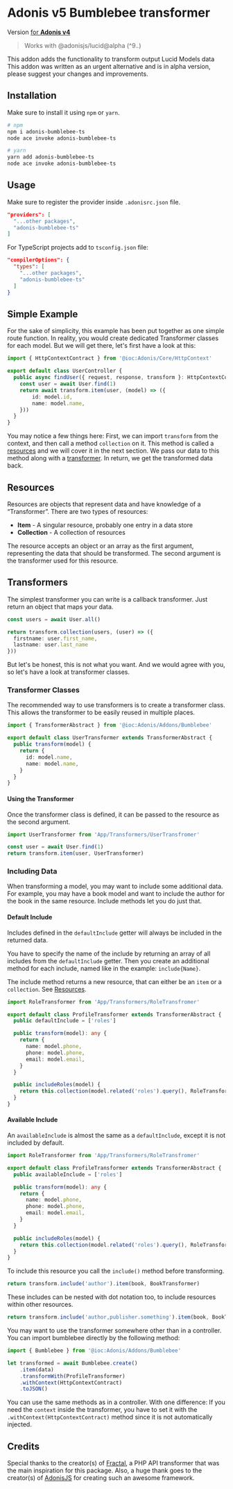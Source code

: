 # Adonis v5 Bumblebee transformer

Version [for **Adonis v4**](https://github.com/rhwilr/adonis-bumblebee)

> Works with @adonisjs/lucid@alpha (^9.*.*)

This addon adds the functionality to transform output Lucid Models data
This addon was written as an urgent alternative and is in alpha version, please suggest your changes and improvements.

## Installation

Make sure to install it using `npm` or `yarn`.

```bash
# npm
npm i adonis-bumblebee-ts
node ace invoke adonis-bumblebee-ts

# yarn
yarn add adonis-bumblebee-ts
node ace invoke adonis-bumblebee-ts
```

## Usage

Make sure to register the provider inside `.adonisrc.json` file.

```json
"providers": [
  "...other packages",
  "adonis-bumblebee-ts"
]
```

For TypeScript projects add to `tsconfig.json` file:
```json
"compilerOptions": {
  "types": [
    "...other packages",
    "adonis-bumblebee-ts"
  ]
}
```

## Simple Example

For the sake of simplicity, this example has been put together as one simple
route function. In reality, you would create dedicated Transformer classes for
each model. But we will get there, let's first have a look at this:

```typescript
import { HttpContextContract } from '@ioc:Adonis/Core/HttpContext'

export default class UserController {
  public async findUser({ request, response, transform }: HttpContextContract) {
    const user = await User.find(1)
    return await transform.item(user, (model) => ({
        id: model.id,
        name: model.name,
    })) 
  }
}
```

You may notice a few things here: First, we can import `transform` from the
context, and then call a method `collection` on it. This method is called a
[resources](#resources) and we will cover it in the next section. We pass our
data to this method along with a [transformer](#transformers). In return, we get
the transformed data back.

## Resources

Resources are objects that represent data and have knowledge of a “Transformer”.
There are two types of resources:

- **Item** - A singular resource, probably one entry in a data store
- **Collection** - A collection of resources

The resource accepts an object or an array as the first argument, representing
the data that should be transformed. The second argument is the transformer used
for this resource.

## Transformers

The simplest transformer you can write is a callback transformer. Just return an
object that maps your data.

```ts
const users = await User.all()

return transform.collection(users, (user) => ({
  firstname: user.first_name,
  lastname: user.last_name
}))
```

But let's be honest, this is not what you want. And we would agree with you, so
let's have a look at transformer classes.


### Transformer Classes

The recommended way to use transformers is to create a transformer class. This
allows the transformer to be easily reused in multiple places.


```ts
import { TransformerAbstract } from '@ioc:Adonis/Addons/Bumblebee'

export default class UserTransformer extends TransformerAbstract {
  public transform(model) {
    return {
      id: model.name,      
      name: model.name,
    }
  }
}
```

#### Using the Transformer

Once the transformer class is defined, it can be passed to the resource as the
second argument.

```ts
import UserTransformer from 'App/Transformers/UserTransfromer'

const user = await User.find(1)
return transform.item(user, UserTransformer) 
```

### Including Data

When transforming a model, you may want to include some additional data. For
example, you may have a book model and want to include the author for the book
in the same resource. Include methods let you do just that. 

#### Default Include

Includes defined in the `defaultInclude` getter will always be included in the
returned data.

You have to specify the name of the include by returning an array of all
includes from the `defaultInclude` getter. Then you create an additional method
for each include, named like in the example: `include{Name}`.

The include method returns a new resource, that can either be an `item` or a
`collection`.  See [Resources](#resources).

```ts
import RoleTransformer from 'App/Transformers/RoleTransfromer'

export default class ProfileTransformer extends TransformerAbstract {
  public defaultInclude = ['roles']

  public transform(model): any {
    return {
      name: model.phone,
      phone: model.phone,
      email: model.email,
    }
  }

  public includeRoles(model) {
    return this.collection(model.related('roles').query(), RoleTransformer)
  }
}
```

#### Available Include

An `availableInclude` is almost the same as a `defaultInclude`, except it is not
included by default.

```ts
import RoleTransformer from 'App/Transformers/RoleTransfromer'

export default class ProfileTransformer extends TransformerAbstract {
  public availableInclude = ['roles']

  public transform(model): any {
    return {
      name: model.phone,
      phone: model.phone,
      email: model.email,
    }
  }

  public includeRoles(model) {
    return this.collection(model.related('roles').query(), RoleTransformer)
  }
}
```

To include this resource you call the `include()` method before transforming.

```js
return transform.include('author').item(book, BookTransformer)
```

These includes can be nested with dot notation too, to include resources within
other resources.

```js
return transform.include('author,publisher.something').item(book, BookTransformer)
```

You may want to use the transformer somewhere other than in a controller. You
can import bumblebee directly by the following method:

```js
import { Bumblebee } from '@ioc:Adonis/Addons/Bumblebee'

let transformed = await Bumblebee.create()
    .item(data)
    .transformWith(ProfileTransformer)
    .withContext(HttpContextContract)
    .toJSON()
```

You can use the same methods as in a controller. With one difference: If you
need the `context` inside the transformer, you have to set it with the
`.withContext(HttpContextContract)` method since it is not automatically injected.

## Credits

Special thanks to the creator(s) of [Fractal], a PHP API transformer that was
the main inspiration for this package. Also, a huge thank goes to the creator(s)
of [AdonisJS] for creating such an awesome framework.

[Fractal]: https://fractal.thephpleague.com
[AdonisJS]: http://adonisjs.com
